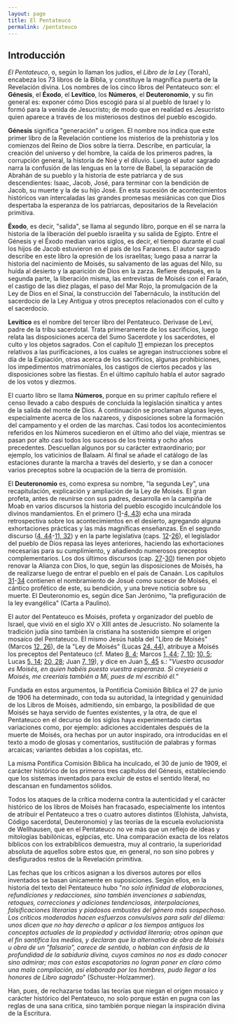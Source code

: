 ```yaml
---
layout: page
title: El Pentateuco
permalink: /pentateuco
---
```


## Introducción

*El Pentateuco*, o, según lo llaman los judíos, el *Libro de la Ley* (Torah), encabeza los 73 libros de la Biblia, y constituye la magnífica puerta de la Revelación divina. Los nombres de los cinco libros del Pentateuco son: el **Génesis**, el **Éxodo**, el **Levítico**, los **Números**, el **Deuteronomio**, y su fin general es: exponer cómo Dios escogió para sí al pueblo de Israel y lo formó para la venida de Jesucristo; de modo que en realidad es Jesucristo quien aparece a través de los misteriosos destinos del pueblo escogido.

**Génesis** significa "generación" u origen. El nombre nos indica que este primer libro de la Revelación contiene los misterios de la prehistoria y los comienzos del Reino de Dios sobre la tierra. Describe, en particular, la creación del universo y del hombre, la caída de los primeros padres, la corrupción general, la historia de Noé y el diluvio. Luego el autor sagrado narra la confusión de las lenguas en la torre de Babel, la separación de Abrahán de su pueblo y la historia de este patriarca y de sus descendientes: Isaac, Jacob, José, para terminar con la bendición de Jacob, su muerte y la de su hijo José. En esta sucesión de acontecimientos históricos van intercaladas las grandes promesas mesiánicas con que Dios despertaba la esperanza de los patriarcas, depositarios de la Revelación primitiva.

**Éxodo**, es decir, "salida", se llama al segundo libro, porque en él se narra la historia de la liberación del pueblo israelita y su salida de Egipto. Entre el Génesis y el Éxodo median varios siglos, es decir, el tiempo durante el cual los hijos de Jacob estuvieron en el país de los Faraones. El autor sagrado describe en este libro la opresión de los israelitas; luego pasa a narrar la historia del nacimiento de Moisés, su salvamento de las aguas del Nilo, su huída al desierto y la aparición de Dios en la zarza. Refiere después, en la segunda parte, la liberación misma, las entrevistas de Moisés con el Faraón, el castigo de las diez plagas, el paso del Mar Rojo, la promulgación de la Ley de Dios en el Sinaí, la construcción del Tabernáculo, la institución del sacerdocio de la Ley Antigua y otros preceptos relacionados con el culto y el sacerdocio.

**Levítico** es el nombre del tercer libro del Pentateuco. Derivase de Leví, padre de la tribu sacerdotal. Trata primeramente de los sacrificios, luego relata las disposiciones acerca del Sumo Sacerdote y los sacerdotes, el culto y los objetos sagrados. Con el capítulo [11](levitico#c11) empiezan los preceptos relativos a las purificaciones, a los cuales se agregan instrucciones sobre el día de la Expiación, otras acerca de los sacrificios, algunas prohibiciones, los impedimentos matrimoniales, los castigos de ciertos pecados y las disposiciones sobre las fiestas. En el último capítulo habla el autor sagrado de los votos y diezmos.

El cuarto libro se llama **Números**, porque en su primer capítulo refiere el censo llevado a cabo después de concluida la legislación sinaítica y antes de la salida del monte de Dios. A continuación se proclaman algunas leyes, especialmente acerca de los nazareos, y disposiciones sobre la formación del campamento y el orden de las marchas. Casi todos los acontecimientos referidos en los Números sucedieron en el último año del viaje, mientras se pasan por alto casi todos los sucesos de los treinta y ocho años precedentes. Descuellan algunos por su carácter extraordinario; por ejemplo, los vaticinios de Balaam. Al final se añade el catálogo de las estaciones durante la marcha a través del desierto, y se dan a conocer varios preceptos sobre la ocupación de la tierra de promisión.

El **Deuteronomio** es, como expresa su nombre, "la segunda Ley", una recapitulación, explicación y ampliación de la Ley de Moisés. El gran profeta, antes de reunirse con sus padres, desarrolla en la campiña de Moab en varios discursos la historia del pueblo escogido inculcándole los divinos mandamientos. En el primero ([1](deuteronomio#c1)-[4, 43](deuteronomio#c4-v43)) echa una mirada retrospectiva sobre los acontecimientos en el desierto, agregando alguna exhortaciones prácticas y las más magníficas enseñanzas. En el segundo discurso ([4, 44](deuteronomio#c4-v44)-[11, 32](deuteronomio#c11-v32)) y en la parte legislativa (caps. [12](deuteronomio#c12)-[26](deuteronomio#c26)), el legislador del pueblo de Dios repasa las leyes anteriores, haciendo las exhortaciones necesarias para su cumplimiento, y añadiendo numerosos preceptos complementarios. Los dos últimos discursos (cap. [27](deuteronomio#c27)-[30](deuteronomio#c30)) tienen por objeto renovar la Alianza con Dios, lo que, según las disposiciones de Moisés, ha de realizarse luego de entrar el pueblo en el país de Canaán. Los capítulos [31](deuteronomio#c31)-[34](deuteronomio#c34) contienen el nombramiento de Josué como sucesor de Moisés, el cántico profético de este, su bendición, y una breve noticia sobre su muerte. El Deuteronomio es, según dice San Jerónimo, "la prefiguración de la ley evangélica" (Carta a Paulino).

El autor del Pentateuco es Moisés, profeta y organizador del pueblo de Israel, que vivió en el siglo XV o XIII antes de Jesucristo. No solamente la tradición judía sino también la cristiana ha sostenido siempre el origen mosaico del Pentateuco. El mismo Jesús habla del "Libro de Moisés" (Marcos [12, 26](marcos#c12-v26)), de la "Ley de Moisés" (Lucas [24, 44](lucas#c24-v44)), atribuye a Moisés los preceptos del Pentateuco (cf. Mateo [8, 4](mateo#c8-v4); Marcos [1, 44](marcos#c1-v44); [7, 10](marcos#c7-v10); [10, 5](marcos#c10-v5); Lucas [5, 14](lucas#c5-v14); [20, 28](lucas#c20-v28); Juan [7, 19](juan#c7-v19)), y dice en Juan [5, 45](juan#c5-v45) s.: "*Vuestro acusador es Moisés, en quien habéis puesto vuestra esperanza. Si creyeseis a Moisés, me creeríais también a Mí, pues de mí escribió él.*"

Fundada en estos argumentos, la Pontificia Comisión Bíblica el 27 de junio de 1906 ha determinado, con toda su autoridad, la integridad y genuinidad de los Libros de Moisés, admitiendo, sin embargo, la posibilidad de que Moisés se haya servido de fuentes existentes, y la otra, de que el Pentateuco en el decurso de los siglos haya experimentado ciertas variaciones como, por ejemplo: adiciones accidentales después de la muerte de Moisés, ora hechas por un autor inspirado, ora introducidas en el texto a modo de glosas y comentarios, sustitución de palabras y formas arcaicas; variantes debidas a los copistas, etc.

La misma Pontifica Comisión Bíblica ha inculcado, el 30 de junio de 1909, el carácter histórico de los primeros tres capítulos del Génesis, estableciendo que los sistemas inventados para excluir de estos el sentido literal, no descansan en fundamentos sólidos.

Todos los ataques de la crítica moderna contra la autenticidad y el carácter histórico de los libros de Moisés han fracasado, especialmente los intentos de atribuir el Pentateuco a tres o cuatro autores distintos (Elohista, Jahvista, Código sacerdotal, Deuteronomio) y las teorías de la escuela evolucionista de Wellhausen, que en el Pentateuco no ve más que un reflejo de ideas y mitologías babilónicas, egipcias, etc. Una comparación exacta de los relatos bíblicos con los extrabíblicos demuestra, muy al contrario, la superioridad absoluta de aquellos sobre estos que, en general, no son sino pobres y desfigurados restos de la Revelación primitiva.

Las fechas que los críticos asignan a los diversos autores por ellos inventados se basan únicamente en suposiciones. Según ellos, en la historia del texto del Pentateuco hubo "*no solo infinidad de elaboraciones, refundiciones y redacciones, sino también invenciones a sabiendas, retoques, correcciones y adiciones tendenciosas, interpolaciones, falsificaciones literarias y piadosos embustes del género más sospechoso. Los críticos moderados hacen esfuerzos convulsivos para salir del dilema: unos dicen que no hay derecho a aplicar a los tiempos antiguos los conceptos actuales de la propiedad y actividad literaria; otros opinan que el fin santifica los medios, y declaran que la alternativa de obra de Moisés u obra de un "falsario", carece de sentido, o hablan con énfasis de la profundidad de la sabiduría divina, cuyos caminos no nos es dado conocer sino admirar; mas con estas escapatorias no logran poner en claro cómo una mala compilación, así elaborada por los hombres, pudo llegar a los honores de Libro sagrado*" (Schuster-Holzammer).

Han, pues, de rechazarse todas las teorías que niegan el origen mosaico y carácter histórico del Pentateuco, no solo porque están en pugna con las reglas de una sana crítica, sino también porque niegan la inspiración divina de la Escritura.
